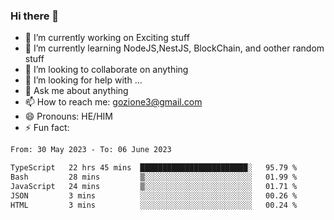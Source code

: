 ### Hi there 👋

<!--
**charlieScript/charlieScript** is a ✨ _special_ ✨ repository because its `README.md` (this file) appears on your GitHub profile.

Here are some ideas to get you started: -->

- 🔭 I’m currently working on Exciting stuff
- 🌱 I’m currently learning NodeJS,NestJS, BlockChain, and oother random stuff
- 👯 I’m looking to collaborate on anything
- 🤔 I’m looking for help with ...
- 💬 Ask me about anything
- 📫 How to reach me: gozione3@gmail.com
- 😄 Pronouns: HE/HIM
- ⚡ Fun fact: 
<!--START_SECTION:waka-->

```txt
From: 30 May 2023 - To: 06 June 2023

TypeScript   22 hrs 45 mins  ████████████████████████░   95.79 %
Bash         28 mins         ▒░░░░░░░░░░░░░░░░░░░░░░░░   01.99 %
JavaScript   24 mins         ▒░░░░░░░░░░░░░░░░░░░░░░░░   01.71 %
JSON         3 mins          ░░░░░░░░░░░░░░░░░░░░░░░░░   00.26 %
HTML         3 mins          ░░░░░░░░░░░░░░░░░░░░░░░░░   00.24 %
```

<!--END_SECTION:waka-->
